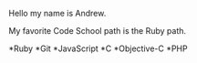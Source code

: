 Hello my name is Andrew.

My favorite Code School path is the Ruby path.

*Ruby
*Git
*JavaScript
*C
*Objective-C
*PHP